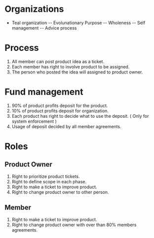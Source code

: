 # Organizations
- Teal organization
-- Evolunationary Purpose
-- Wholeness
-- Self management
-- Advice process

# Process

1. All member can post product idea as a ticket.
2. Each member has right to involve product to be assigned.
3. The person who posted the idea will assigned to product owner.

# Fund management

1. 90% of product profits deposit for the product.
2. 10% of product profits deposit for organization.
3. Each product has right to decide what to use the deposit. ( Only for system enforcement )
4. Usage of deposit decided by all member agreements.

# Roles

## Product Owner

1. Right to prioritize product tickets.
2. Right to define scope in each phase.
3. Right to make a ticket to improve product.
4. Right to change product owner to other person.

## Member

1. Right to make a ticket to improve product.
2. Right to change product owner with over than 80% members agreements.

